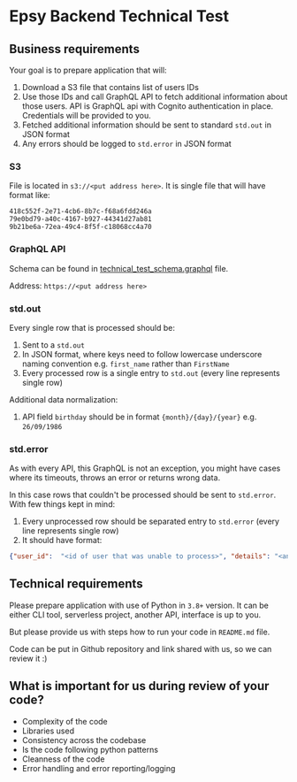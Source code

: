 # Epsy Backend Technical Test

## Business requirements
Your goal is to prepare application that will:

1. Download a S3 file that contains list of users IDs
2. Use those IDs and call GraphQL API to fetch additional information about those users. API is GraphQL api with Cognito authentication in place. Credentials will be provided to you.
3. Fetched additional information should be sent to standard `std.out` in JSON format
4. Any errors should be logged to `std.error` in JSON format

### S3
File is located in `s3://<put address here>`. It is single file that will have format like:
```csv
418c552f-2e71-4cb6-8b7c-f68a6fdd246a
79e0bd79-a40c-4167-b927-44341d27ab81
9b21be6a-72ea-49c4-8f5f-c18068cc4a70
```

### GraphQL API
Schema can be found in [technical_test_schema.graphql](./technical_test_schema.graphql) file.

Address: `https://<put address here>`

### std.out
Every single row that is processed should be:
1. Sent to a `std.out`
2. In JSON format, where keys need to follow lowercase underscore naming convention e.g. `first_name` rather than `FirstName`
3. Every processed row is a single entry to `std.out` (every line represents single row)

Additional data normalization:
1. API field `birthday` should be in format `{month}/{day}/{year}` e.g. `26/09/1986`

### std.error
As with every API, this GraphQL is not an exception, you might have cases where its timeouts, throws an error or returns wrong data.

In this case rows that couldn't be processed should be sent to `std.error`. With few things kept in mind:
1. Every unprocessed row should be separated entry to `std.error` (every line represents single row)
2. It should have format:
```json
{"user_id":  "<id of user that was unable to process>", "details": "<any extra information that might be helpful when debugging this problem>"}
```

## Technical requirements
Please prepare application with use of Python in `3.8+` version. It can be either CLI tool, serverless project, another API, interface is up to you. 

But please provide us with steps how to run your code in `README.md` file. 

Code can be put in Github repository and link shared with us, so we can review it :)

## What is important for us during review of your code?
* Complexity of the code
* Libraries used
* Consistency across the codebase
* Is the code following python patterns
* Cleanness of the code
* Error handling and error reporting/logging
